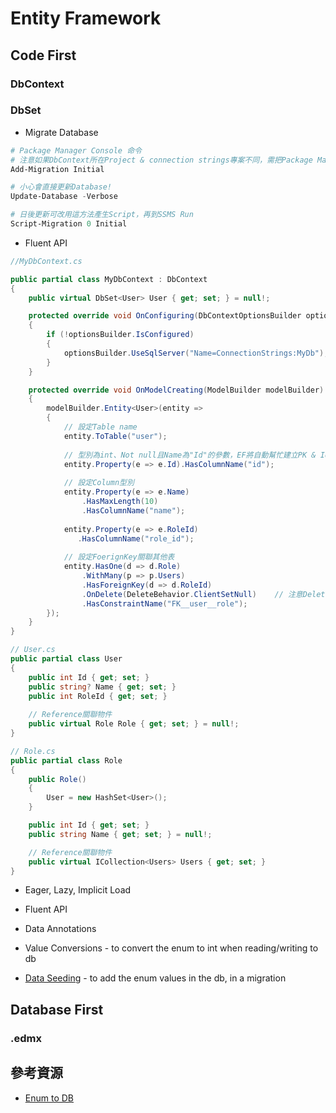 # Entity Framework

## Code First

### DbContext

### DbSet

* Migrate Database

```PowerShell
# Package Manager Console 命令
# 注意如果DbContext所在Project & connection strings專案不同，需把Package Manager Console 右上角的Default Project改為DbContext所在Project，並且手動指定Connection Strings
Add-Migration Initial

# 小心會直接更新Database!
Update-Database -Verbose

# 日後更新可改用這方法產生Script，再到SSMS Run
Script-Migration 0 Initial
```

* Fluent API

```C#
//MyDbContext.cs

public partial class MyDbContext : DbContext
{
    public virtual DbSet<User> User { get; set; } = null!;

    protected override void OnConfiguring(DbContextOptionsBuilder optionsBuilder)
    {
        if (!optionsBuilder.IsConfigured)
        {
            optionsBuilder.UseSqlServer("Name=ConnectionStrings:MyDb");
        }
    }

    protected override void OnModelCreating(ModelBuilder modelBuilder)
    {
        modelBuilder.Entity<User>(entity =>
        {
            // 設定Table name
            entity.ToTable("user");
            
            // 型別為int、Not null且Name為"Id"的參數，EF將自動幫忙建立PK & Identity (流水號)
            entity.Property(e => e.Id).HasColumnName("id");
            
            // 設定Column型別
            entity.Property(e => e.Name)
                .HasMaxLength(10)
                .HasColumnName("name");
            
            entity.Property(e => e.RoleId)
               .HasColumnName("role_id");
            
            // 設定FoerignKey關聯其他表
            entity.HasOne(d => d.Role)
                .WithMany(p => p.Users)
                .HasForeignKey(d => d.RoleId)
                .OnDelete(DeleteBehavior.ClientSetNull)    // 注意Delete資料的行為限制
                .HasConstraintName("FK__user__role");
        });
    }
}
```

```C#
// User.cs
public partial class User
{
    public int Id { get; set; }
    public string? Name { get; set; }
    public int RoleId { get; set; }
    
    // Reference關聯物件
    public virtual Role Role { get; set; } = null!;
}

// Role.cs
public partial class Role
{
    public Role()
    {
        User = new HashSet<User>();
    }

    public int Id { get; set; }
    public string Name { get; set; } = null!;

    // Reference關聯物件
    public virtual ICollection<Users> Users { get; set; }
}
```

* Eager, Lazy, Implicit Load

* Fluent API
* Data Annotations

* Value Conversions - to convert the enum to int when reading/writing to db
* [Data Seeding](https://docs.microsoft.com/en-us/ef/core/modeling/data-seeding) - to add the enum values in the db, in a migration

## Database First

### .edmx


## 參考資源
* [Enum to DB](https://stackoverflow.com/questions/50375357/how-to-create-a-table-corresponding-to-enum-in-ef-core-code-first)